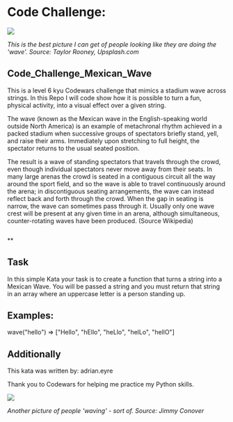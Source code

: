 # Code Challenge: 

![](https://raw.githubusercontent.com/twhipple/Code_Challenge_Alternate_Capitals/master/Images/taylor-rooney-I_2PA-rsFag-unsplash(1).jpg)

*This is the best picture I can get of people looking like they are doing the 'wave'. Source: Taylor Rooney, Upsplash.com*


## Code_Challenge_Mexican_Wave

This is a level 6 kyu Codewars challenge that mimics a stadium wave across strings.
In this Repo I will code show how it is possible to turn a fun, physical activity, into a visual effect over a given string.

The wave (known as the Mexican wave in the English-speaking world outside North America) is an example of metachronal rhythm achieved in a packed stadium when successive groups of spectators briefly stand, yell, and raise their arms. Immediately upon stretching to full height, the spectator returns to the usual seated position.

The result is a wave of standing spectators that travels through the crowd, even though individual spectators never move away from their seats. In many large arenas the crowd is seated in a contiguous circuit all the way around the sport field, and so the wave is able to travel continuously around the arena; in discontiguous seating arrangements, the wave can instead reflect back and forth through the crowd. When the gap in seating is narrow, the wave can sometimes pass through it. Usually only one wave crest will be present at any given time in an arena, although simultaneous, counter-rotating waves have been produced. (Source Wikipedia)

![]()

**

## Task

In this simple Kata your task is to create a function that turns a string into a Mexican Wave. You will be passed a string and you must return that string in an array where an uppercase letter is a person standing up. 

## Examples:

wave("hello") => ["Hello", "hEllo", "heLlo", "helLo", "hellO"]


## Additionally

This kata was written by: adrian.eyre

Thank you to Codewars for helping me practice my Python skills.

![](https://raw.githubusercontent.com/twhipple/Code_Challenge_Alternate_Capitals/master/Images/jimmy-conover-SEQ2VI0KI6A-unsplash(1).jpg)

*Another picture of people 'waving' - sort of. Source: Jimmy Conover*
